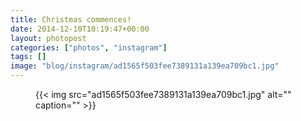 ```yaml
---
title: Christmas commences!
date: 2014-12-10T10:19:47+00:00
layout: photopost
categories: ["photos", "instagram"]
tags: []
image: "blog/instagram/ad1565f503fee7389131a139ea709bc1.jpg"
---
```


<figure class="photo photo--square">
  {{< img src="ad1565f503fee7389131a139ea709bc1.jpg" alt="" caption="" >}}

</figure>


